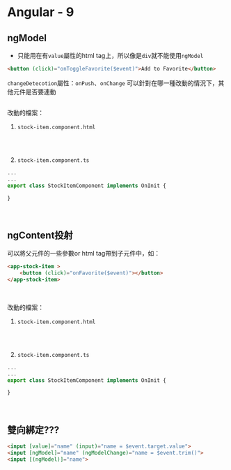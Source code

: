 # Angular - 9
## ngModel
* 只能用在有`value`屬性的html tag上，所以像是`div`就不能使用`ngModel`
```html
<button (click)="onToggleFavorite($event)">Add to Favorite</button>
```

`changeDetecotion`屬性：`onPush`、`onChange`
可以針對在哪一種改動的情況下，其他元件是否要連動
```ts
```

改動的檔案：
1. `stock-item.component.html`
```html

```
<br/>

2. `stock-item.component.ts`
```ts
...
...
export class StockItemComponent implements OnInit {

}
```
<br/>

## ngContent投射
可以將父元件的一些參數or html tag帶到子元件中，如：
```html
<app-stock-item >
    <button (click)="onFavorite($event)"></button>
</app-stock-item>
```
<br/>

改動的檔案：
1. `stock-item.component.html`
```html
```
<br/>

2. `stock-item.component.ts`
```ts
...
...
export class StockItemComponent implements OnInit {

}
```
<br/>

## 雙向綁定???

```html
<input [value]="name" (input)="name = $event.target.value">
<input [ngModel]="name" (ngModelChange)="name = $event.trim()">
<input [(ngModel)]="name">
```